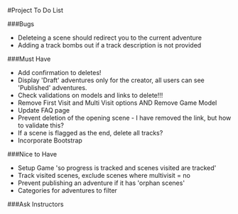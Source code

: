 #Project To Do List

###Bugs

* Deleteing a scene should redirect you to the current adventure
* Adding a track bombs out if a track description is not provided

###Must Have

* Add confirmation to deletes!
* Display 'Draft' adventures only for the creator, all users can see 'Published' adventures.
* Check validations on models and links to delete!!!
* Remove First Visit and Multi Visit options AND Remove Game Model
* Update FAQ page
* Prevent deletion of the opening scene - I have removed the link, but how to validate this?
* If a scene is flagged as the end, delete all tracks?
* Incorporate Bootstrap

###Nice to Have

* Setup Game 'so progress is tracked and scenes visited are tracked'
* Track visited scenes, exclude scenes where multivisit = no
* Prevent publishing an adventure if it has 'orphan scenes'
* Categories for adventures to filter

###Ask Instructors
